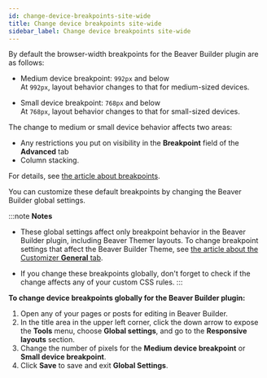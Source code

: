 ```yaml
---
id: change-device-breakpoints-site-wide
title: Change device breakpoints site-wide
sidebar_label: Change device breakpoints site-wide
---
```


By default the browser-width breakpoints for the Beaver Builder plugin are as
follows:

  * Medium device breakpoint: `992px` and below  
At `992px`, layout behavior changes to that for medium-sized devices.

  * Small device breakpoint: `768px` and below  
At `768px`, layout behavior changes to that for small-sized devices.

The change to medium or small device behavior affects two areas:

  * Any restrictions you put on visibility in the **Breakpoint** field of the **Advanced** tab
  * Column stacking.

For details, see [the article about breakpoints](/beaver-builder/layouts/responsive-design/breakpoints-for-device-sizes.md).

You can customize these default breakpoints by changing the Beaver Builder global settings.

:::note **Notes**
* These global settings affect only breakpoint behavior in the Beaver Builder plugin, including Beaver Themer layouts. To change breakpoint settings that affect the Beaver Builder Theme, see [the article about the Customizer **General** tab](/bb-theme/customizer-settings/general.md).

* If you change these breakpoints globally, don't forget to check if the change affects any of your custom CSS rules.
:::

**To change device breakpoints globally for the Beaver Builder plugin:**

  1. Open any of your pages or posts for editing in Beaver Builder.
  2. In the title area in the upper left corner, click the down arrow to expose the **Tools** menu, choose **Global settings**, and go to the **Responsive layouts** section.
  3. Change the number of pixels for the **Medium device breakpoint** or **Small device breakpoint**.
  4. Click **Save** to save and exit **Global Settings**.
